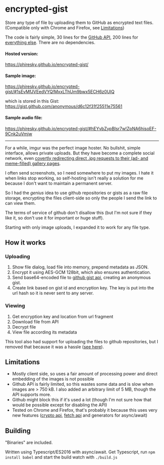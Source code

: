 # encrypted-gist

Store any type of file by uploading them to GitHub as encrypted text files. (Compatible only with Chrome and Firefox, see [Limitations](#limitations))

The code is fairly simple, 30 lines for the [GitHub API](src/github.ts), 200 lines for [everything else](src/main.ts). There are no dependencies.

#### Hosted version:

https://phiresky.github.io/encrypted-gist/

#### Sample image:

https://phiresky.github.io/encrypted-gist/#1sEvMfJVEedVYQ!MxxLThUm9bwx5ECH6z0UlQ

which is stored in this Gist: https://gist.github.com/anonymous/d6c12f31f25511e75561

#### Sample audio file:

https://phiresky.github.io/encrypted-gist/#hEYvbZypBIsr7w!ZpNA6hisoEF-9Cnk2uVmjw

---

For a while, imgur was the perfect image hoster. No bullshit, simple interface, allows private uploads.
But they have become a complete social network, even [covertly redirecting direct .jpg requests to their
(ad- and meme-filled) gallery pages](http://minimaxir.com/2014/02/moved-temporarily/).

I often send screenshots, so I need somewhere to put my images. I hate it when links stop working, so
self-hosting isn't really a solution for me because I don't want to maintain a permanent server.

So I had the *genius* idea to use github repositories or gists as a raw file storage, encrypting the 
files client-side so only the people I send the link to can view them.

The terms of service of github don't disallow this (but I'm not sure if they like it, so don't use it for important or huge stuff).

Starting with only image uploads, I expanded it to work for any file type.

## How it works

### Uploading

1. Show file dialog, load file into memory, prepend metadata as JSON.
3. Encrypt it using AES-GCM 128bit, which also ensures authentication.
4. Send base64-encoded file to [github gist api](https://developer.github.com/v3/gists/), creating an anonymous gist.
5. Create link based on gist id and encryption key. The key is put into the url hash so it is never sent to any server.

### Viewing

1. Get encryption key and location from url fragment
2. Download file from API
3. Decrypt file
3. View file according its metadata

This tool also had support for uploading the files to github repositories, 
but I removed that because it was a hassle ([see here](https://github.com/phiresky/encrypted-gist/commit/5fdd0aa003d97bc2e5d8c548a9f7b4a714406a24)).

## Limitations

* Mostly client side, so uses a fair amount of processing power and direct embedding of the images is not possible
* Github API is fairly limited, so this wastes some data and is slow when images are > 750 kB. I also added an arbitrary limit of 5 MB, though the API supports more.
* Github might block this if it's used a lot (though I'm not sure how that would be possible except for disabling the API)
* Tested on Chrome and Firefox, that's probably it because this uses very new features 
([crypto api](https://developer.mozilla.org/en-US/docs/Web/API/Crypto),
[fetch api](https://developer.mozilla.org/en/docs/Web/API/Fetch_API) and generators for async/await) 

## Building

"Binaries" are included.

Written using Typescript/ES2016 with async/await. Get Typescript, run `npm install babel` and start the build watch with `./build.js`
